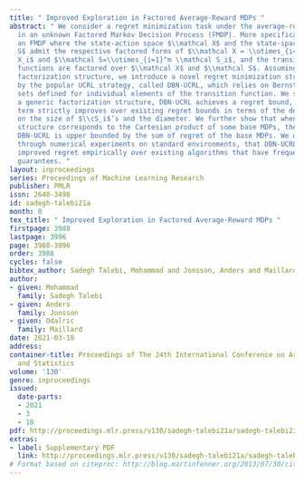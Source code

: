 ```yaml
---
title: " Improved Exploration in Factored Average-Reward MDPs "
abstract: " We consider a regret minimization task under the average-reward criterion
  in an unknown Factored Markov Decision Process (FMDP). More specifically, we consider
  an FMDP where the state-action space $\\mathcal X$ and the state-space $\\mathcal
  S$ admit the respective factored forms of $\\mathcal X = \\otimes_{i=1}^n \\mathcal
  X_i$ and $\\mathcal S=\\otimes_{i=1}^m \\mathcal S_i$, and the transition and reward
  functions are factored over $\\mathcal X$ and $\\mathcal S$. Assuming a known a
  factorization structure, we introduce a novel regret minimization strategy inspired
  by the popular UCRL strategy, called DBN-UCRL, which relies on Bernstein-type confidence
  sets defined for individual elements of the transition function. We show that for
  a generic factorization structure, DBN-UCRL achieves a regret bound, whose leading
  term strictly improves over existing regret bounds in terms of the dependencies
  on the size of $\\cS_i$’s and the diameter. We further show that when the factorization
  structure corresponds to the Cartesian product of some base MDPs, the regret of
  DBN-UCRL is upper bounded by the sum of regret of the base MDPs. We demonstrate,
  through numerical experiments on standard environments, that DBN-UCRL enjoys a substantially
  improved regret empirically over existing algorithms that have frequentist regret
  guarantees. "
layout: inproceedings
series: Proceedings of Machine Learning Research
publisher: PMLR
issn: 2640-3498
id: sadegh-talebi21a
month: 0
tex_title: " Improved Exploration in Factored Average-Reward MDPs "
firstpage: 3988
lastpage: 3996
page: 3988-3996
order: 3988
cycles: false
bibtex_author: Sadegh Talebi, Mohammad and Jonsson, Anders and Maillard, Odalric
author:
- given: Mohammad
  family: Sadegh Talebi
- given: Anders
  family: Jonsson
- given: Odalric
  family: Maillard
date: 2021-03-18
address: 
container-title: Proceedings of The 24th International Conference on Artificial Intelligence
  and Statistics
volume: '130'
genre: inproceedings
issued:
  date-parts:
  - 2021
  - 3
  - 18
pdf: http://proceedings.mlr.press/v130/sadegh-talebi21a/sadegh-talebi21a.pdf
extras:
- label: Supplementary PDF
  link: http://proceedings.mlr.press/v130/sadegh-talebi21a/sadegh-talebi21a-supp.pdf
# Format based on citeproc: http://blog.martinfenner.org/2013/07/30/citeproc-yaml-for-bibliographies/
---
```

